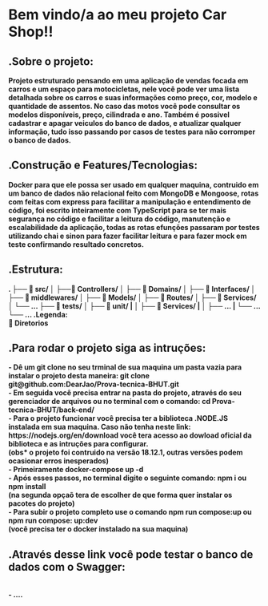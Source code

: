 <h1><strong>Bem vindo/a ao meu projeto Car Shop!!<strong></h1>

<h2><strong>.Sobre o projeto:</strong></h2>
  Projeto estruturado pensando em uma aplicação de vendas focada em carros e um espaço para motocicletas, nele você pode ver uma lista detalhada sobre os carros e suas informações como preço, cor, modelo e quantidade de assentos. No caso das motos você pode consultar os modelos disponíveis, preço, cilindrada e ano. Também é possivel cadastrar e apagar veiculos do banco de dados, e atualizar qualquer informação, tudo isso passando por casos de testes para não corromper o banco de dados.

<h2><strong>.Construção e Features/Tecnologias:</strong></h2                                                                    
      A construção foi feita através do <strong>Docker</strong> para que ele possa ser usado em qualquer maquina, contruido em um banco de dados  não relacional feito
      com <strong>MongoDB</strong> e <strong>Mongoose</strong>, rotas com feitas com <strong>express</strong> para facilitar a manipulação e entendimento de 
      código, foi escrito inteiramente com <strong>TypeScript</strong> para se ter mais segurança no código e facilitar a leitura do código, manutenção e 
      escalabilidade da aplicação, todas as rotas efunções passaram por testes utilizando <strong>chai e sinon</strong> para fazer facilitar leitura e para fazer mock
      em teste confirmando resultado concretos.

<h2><strong>.Estrutura:</strong></h2>
        .
        ├── 🔸 src/
        │   ├──🔸 Controllers/
        │   ├── 🔸 Domains/
        │   ├── 🔸 Interfaces/
        │   ├── 🔸 middlewares/
        │   ├── 🔸 Models/
        │   ├── 🔸 Routes/
        │   ├── 🔸 Services/
        │   └── ...
        ├── 🔸 tests/
        │   ├── 🔸 unit/
        |   │      ├── 🔸 Services/
        |   │      ├── ...
        |   └── ... 
        └── ...
.Legenda:</br>
      🔸 Diretorios</br>

<h2><strong>.Para rodar o projeto siga as intruções:</strong></h2>
      - Dê um git clone no seu trminal de sua maquina um pasta vazia para instalar o projeto desta maneira:
        git clone git@github.com:DearJao/Prova-tecnica-BHUT.git </br>
      - Em seguida você precisa entrar na pasta do projeto, através do seu gerenciador de arquivos ou no terminal com o comando:
        cd Prova-tecnica-BHUT/back-end/ </br>
      - Para o projeto funcionar você precisa ter a biblioteca .NODE.JS instalada em sua maquina. Caso não tenha neste link: https://nodejs.org/en/download você tera
      acesso ao dowload oficial da biblioteca e as intruções para configurar.</br>
(obs* o projeto foi contruido na versão 18.12.1, outras versões podem ocasionar erros inesperados) </br>
      - Primeiramente docker-compose up -d </br>
      - Após esses passos, no terminal digite o seguinte comando: npm i ou npm install</br>
      (na segunda opçaõ tera de escolher de que forma quer instalar os pacotes do projeto)</br>
      - Para subir o projeto completo use o comando <strong>npm run compose:up</strong> ou <strong>npm run compose: up:dev</strong>
      </br>
      (você precisa ter o docker instalado na sua maquina)
      </br>

<h2><strong>.Através desse link você pode testar o banco de dados com o Swagger:</strong></h2>
  </br>
      - ....
